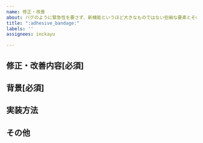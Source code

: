 ```yaml
---
name: 修正・改善
about: バグのように緊急性を要さず、新機能というほど大きなものではない些細な要素とその改善案を記入してください。
title: ":adhesive_bandage:"
labels: ''
assignees: inckayu

---
```


## 修正・改善内容[必須]

## 背景[必須]

## 実装方法

## その他
